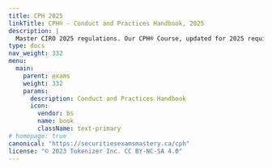 ```yaml
---
title: CPH 2025
linkTitle: CPH® - Conduct and Practices Handbook, 2025
description: |
  Master CIRO 2025 regulations. Our CPH® Course, updated for 2025 requirements, provides clear guidance on securities rules, ethics, and practices for investment success.
type: docs
nav_weight: 332
menu:
  main:
    parent: exams
    weight: 332
    params:
      description: Conduct and Practices Handbook
      icon:
        vendor: bs
        name: book
        className: text-primary
# homepage: true
canonical: "https://securitiesexamsmastery.ca/cph"
license: "© 2023 Tokenizer Inc. CC BY-NC-SA 4.0"
---
```



